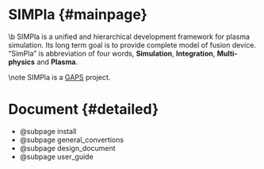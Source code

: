 SIMPla {#mainpage}
========================================

\b SIMPla is a unified and hierarchical development framework for plasma simulation.
Its long term goal is to provide complete model of fusion device.
“SimPla” is abbreviation of four words,  __Simulation__, __Integration__, __Multi-physics__ and __Plasma__.

 \note SIMPla is a  [GAPS](http://202.127.204.14/trac/gaps) project.

# Document {#detailed}

 - @subpage install
 - @subpage general_convertions
 - @subpage design_document
 - @subpage user_guide
  